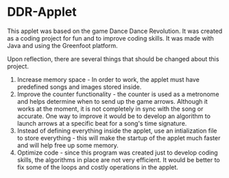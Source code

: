 # DDR-Applet
This applet was based on the game Dance Dance Revolution. It was created as a coding project for fun and to improve coding skills. It was made with Java and using the Greenfoot platform.

Upon reflection, there are several things that should be changed about this project.
  1) Increase memory space - In order to work, the applet must have predefined songs and images stored inside. 
  2) Improve the counter functionality - the counter is used as a metronome and helps determine when to send up the game arrows. Although it works at the moment, it is not completely in sync with the song or accurate. One way to improve it would be to develop an algorithm to launch arrows at a specific beat for a song's time signature. 
  3) Instead of defining everything inside the applet, use an intialization file to store everything - this will make the startup of the applet much faster and will help free up some memory.
  4) Optimize code - since this program was created just to develop coding skills, the algorithms in place are not very efficient. It would be better to fix some of the loops and costly operations in the applet. 
